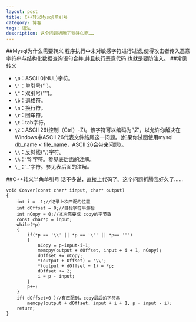 ```yaml
---
layout: post
title: C++转义Mysql单引号
category: 博客
tags: 语法
description: 这个问题折腾了我好久啊……
---
```

##Mysql为什么需要转义
程序执行中未对敏感字符进行过滤,使得攻击者传入恶意字符串与结构化数据查询语句合并,并且执行恶意代码.也就是要防注入。
##常见转义
*   `\0`：ASCII 0(NUL)字符。
*   `\'`：单引号(‘'’)。
*   `\"`：双引号(‘"’)。
*   `\b`：退格符。
*   `\n`：换行符。
*   `\r`：回车符。
*   `\t`：tab字符。
*   `\Z`：ASCII 26(控制（Ctrl）-Z)。该字符可以编码为‘\Z’，以允许你解决在Windows中ASCII 26代表文件结尾这一问题。(如果你试图使用mysql db_name < file_name，ASCII 26会带来问题）。
*   `\\`：反斜线(‘\’)字符。
*   `\%`：‘%’字符。参见表后面的注解。
*   `\_`：‘_’字符。参见表后面的注解。

##C++转义半角单引号
话不多说，直接上代码了。这个问题折腾我好久了……

    void Conver(const char* iinput, char* output)
    {
        int i = -1;//记录上次匹配的位置
        int dOffset = 0;//目标字符串游标
        int nCopy = 0;//本次需要成 copy的字节数
        const char*p = input;
        while(*p)
        {
            if(*p == '\\' || *p == '\'' || *p== '"')
            {
                nCopy = p-input-i-1;
                memcpy(output + dOffset, input + i + 1, nCopy);
                dOffset += nCopy;
                *(output + Offset) = '\\';
                *(output + dOffset + 1) = *p;
                dOffset += 2;
                i = p - input;
            }
            p++;
        }
        if( dOffset>0 )//有匹配到，copy最后的字符串
            memcpy(output + dOffset, input + i + 1, p - input - i);
        return;
    }
    
    